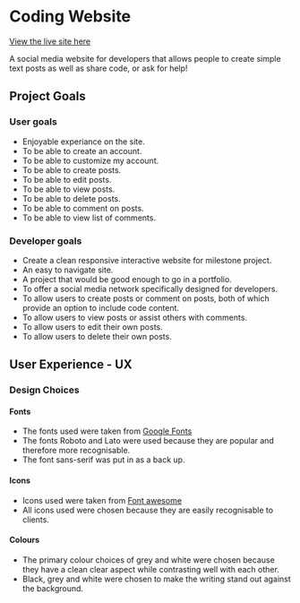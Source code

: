 # Coding Website



[View the live site here](https://camocode.herokuapp.com/)

A social media website for developers that allows people to create simple text posts as well as share code, or ask for help!



## Project Goals

### User goals

* Enjoyable experiance on the site.
* To be able to create an account.
* To be able to customize my account.
* To be able to create posts.
* To be able to edit posts.
* To be able to view posts.
* To be able to delete posts.
* To be able to comment on posts.
* To be able to view list of comments.

### Developer goals

* Create a clean responsive interactive website for milestone project.
* An easy to navigate site.
* A project that would be good enough to go in a portfolio.
* To offer a social media network specifically designed for developers.
* To allow users to create posts or comment on posts, both of which provide an option to include code content.
* To allow users to view posts or assist others with comments.
* To allow users to edit their own posts.
* To allow users to delete their own posts.

## User Experience - UX

### Design Choices

#### Fonts

* The fonts used were taken from [Google Fonts](https://fonts.google.com/)
* The fonts Roboto and Lato were used because they are popular and therefore more recognisable.
* The font sans-serif was put in as a back up.

#### Icons

* Icons used were taken from [Font awesome](https://fontawesome.com/)
* All icons used were chosen because they are easily recognisable to clients.

#### Colours



* The primary colour choices of grey and white were chosen because they have a clean clear aspect while contrasting well with each other.
* Black, grey and white were chosen to make the writing stand out against the background.
